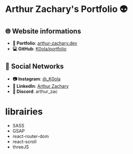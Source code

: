 # Arthur Zachary's Portfolio 👽


## 🌐 Website informations

- **🤖 Portfolio**: [arthur-zachary.dev](https://arthur-zachary.dev)
- **💻 GitHub**: [K0ola/portfolio](https://github.com/K0ola/portfolio)

## 📱 Social Networks 

- **📷 Instagram**: [@_K0ola](https://www.instagram.com/_k0ola/)
- **🔗 LinkedIn**: [Arthur Zachary](https://www.linkedin.com/in/arthur-zachary/)
- **🤖 Discord**: arthur_zac



# librairies
 - SASS
 - GSAP
 - react-router-dom
 - react-scroll
 - threeJS
